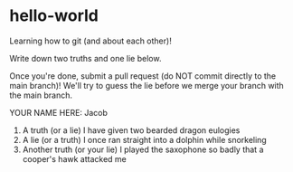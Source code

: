 # hello-world
Learning how to git (and about each other)!

Write down two truths and one lie below.

Once you're done, submit a pull request (do NOT commit directly to the main branch)! We'll try to guess the lie before we merge your branch with the main branch.

YOUR NAME HERE: Jacob
1. A truth (or a lie) I have given two bearded dragon eulogies
2. A lie (or a truth) I once ran straight into a dolphin while snorkeling
3. Another truth (or your lie) I played the saxophone so badly that a cooper's hawk attacked me
